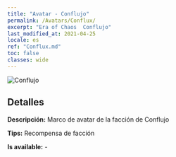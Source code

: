 ```yaml
---
title: "Avatar - Conflujo"
permalink: /Avatars/Conflux/
excerpt: "Era of Chaos  Conflujo"
last_modified_at: 2021-04-25
locale: es
ref: "Conflux.md"
toc: false
classes: wide
---
```

 ![Conflujo](/images/a/avatarFrame_44.png)

## Detalles

 **Descripción:** Marco de avatar de la facción de Conflujo 

 **Tips:** Recompensa de facción 

 **Is available:**  - 

